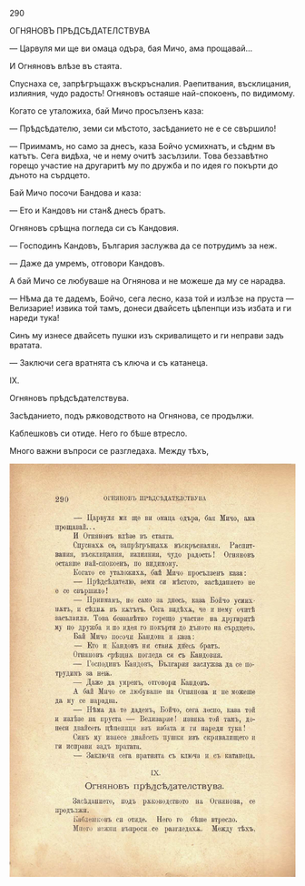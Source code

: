 ﻿290

ОГНЯНОВЪ ПРѢДСѢДАТЕЛСТВУВА

— Царвуля ми ще ви омаца одъра, бая Мичо, ама прощавай...

И Огняновъ влѣзе въ стаята.

Спуснаха се, запрѣгръщахж въскръсналия. Раепитвания, въсклицания, излияния, чудо радость! Огняновъ остаяше най-спокоенъ, по видимому.

Когато се уталожиха, бай Мичо просълзенъ каза:

— Прѣдсѣдателю, земи си мѣстото, засѣданието не е се свършило!

— Приимамъ, но само за днесъ, каза Бойчо усмихнатъ, и сѣднм въ катътъ. Сега видѣха, че и нему очитѣ засълзили. Това беззавѣтно горещо участие на другаритѣ му по дружба и по идея го покърти до дъното на сърдцето.

Бай Мичо посочи Бандова и каза:

— Ето и Кандовъ ни стан& днесъ братъ.

Огняновъ срѣщна погледа си съ Кандовия.

— Господинъ Кандовъ, България заслужва да се потрудимъ за неж.

— Даже да умремъ, отговори Кандовъ.

А бай Мичо се любуваше на Огнянова и не можеше да му се нарадва.

— Нѣма да те дадемъ, Бойчо, сега лесно, каза той и излѣзе на пруста — Велизарие! извика той тамъ, донеси двайсеть цѣпенпци изъ избата и ги нареди тука!

Синъ му изнесе двайсеть пушки изъ скривалището и ги неправи задъ вратата.

— Заключи сега вратнята съ ключа и съ катанеца.

IX.

Огняновъ прѣдсѣдателствува.

Засѣданието, подъ рѫководството на Огнянова, се продължи.

Каблешковъ си отиде. Него го бѣше втресло.

Много важни въпроси се разгледаха. Между тѣхъ,

![original](../images/327.jpg)

